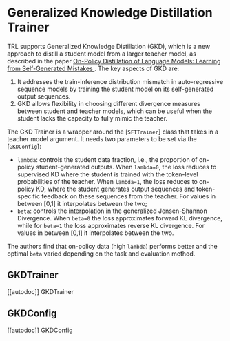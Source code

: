 # Generalized Knowledge Distillation Trainer

TRL supports Generalized Knowledge Distillation (GKD), which is a new approach to distill a student model from a larger teacher model, as described in the paper [On-Policy Distillation of Language Models: Learning from Self-Generated Mistakes
](https://arxiv.org/abs/2306.13649).  The key aspects of GKD are:
1. It addresses the train-inference distribution mismatch in auto-regressive sequence models by training the student model on its self-generated output sequences.
2. GKD allows flexibility in choosing different divergence measures between student and teacher models, which can be useful when the student lacks the capacity to fully mimic the teacher.

The GKD Trainer is a wrapper around the [`SFTTrainer`] class that takes in a teacher model argument. It needs two parameters to be set via the [`GKDConfig`]:
* `lambda`:  controls the student data fraction, i.e., the proportion of on-policy student-generated outputs. When `lambda=0`, the loss reduces to supervised KD where the student is trained with the token-level probabilities of the teacher. When `lambda=1`, the loss reduces to on-policy KD, where the student generates output sequences and token-specific feedback on these sequences from the teacher. For values in between [0,1] it interpolates between the two;
* `beta`: controls the interpolation in the generalized Jensen-Shannon Divergence.  When `beta=0` the loss approximates forward KL divergence, while for `beta=1` the loss approximates reverse KL divergence. For values in between [0,1] it interpolates between the two.

The authors find that on-policy data (high `lambda`) performs better and the optimal `beta` varied depending on the task and evaluation method.

## GKDTrainer

[[autodoc]] GKDTrainer

## GKDConfig

[[autodoc]] GKDConfig
